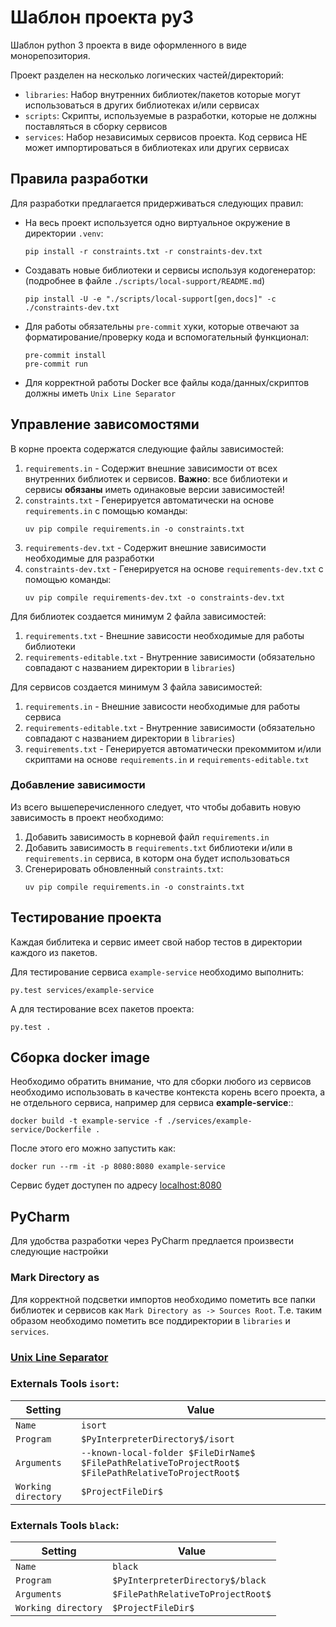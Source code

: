 # Шаблон проекта py3
Шаблон python 3 проекта в виде оформленного в виде монорепозитория.

Проект разделен на несколько логических частей/директорий:
- `libraries`: Набор внутренних библиотек/пакетов которые могут использоваться в других библиотеках и/или сервисах
- `scripts`: Скрипты, используемые в разработки, которые не должны поставляться в сборку сервисов
- `services`: Набор независимых сервисов проекта. Код сервиса НЕ может импортироваться в библиотеках или других сервисах

## Правила разработки
Для разработки предлагается придерживаться следующих правил:
- На весь проект используется одно виртуальное окружение в директории `.venv`:
  ```commandline
  pip install -r constraints.txt -r constraints-dev.txt
  ```
- Создавать новые библиотеки и сервисы используя кодогенератор: (подробнее в файле `./scripts/local-support/README.md`)
  ```commandline
  pip install -U -e "./scripts/local-support[gen,docs]" -с ./constraints-dev.txt
  ```
- Для работы обязательны `pre-commit` хуки, которые отвечают за форматирование/проверку кода и вспомогательный функционал:
  ```commandline
  pre-commit install
  pre-commit run
  ```
- Для корректной работы Docker все файлы кода/данных/скриптов должны иметь `Unix Line Separator`

## Управление зависомостями
В корне проекта содержатся следующие файлы зависимостей:
1. `requirements.in` - Содержит внешние зависимости от всех внутренних библиотек и сервисов.
**Важно**: все библиотеки и сервисы __обязаны__ иметь одинаковые версии зависимостей!
2. `constraints.txt` - Генерируется автоматически на основе `requirements.in` с помощью команды:
    ```
    uv pip compile requirements.in -o constraints.txt
    ```
3. `requirements-dev.txt` - Содержит внешние зависимости необходимые для разработки
4. `constraints-dev.txt` - Генерируется на основе `requirements-dev.txt` с помощью команды:
    ```commandline
    uv pip compile requirements-dev.txt -o constraints-dev.txt
    ```

Для библиотек создается минимум 2 файла зависимостей:
1. `requirements.txt` - Внешние зависости необходимые для работы библиотеки
2. `requirements-editable.txt` - Внутренние зависимости (обязательно совпадают с названием директории в `libraries`)

Для сервисов создается минимум 3 файла зависимостей:
1. `requirements.in` - Внешние зависости необходимые для работы сервиса
2. `requirements-editable.txt` - Внутренние зависимости (обязательно совпадают с названием директории в `libraries`)
3. `requirements.txt` - Генерируется автоматически прекоммитом и/или скриптами на основе `requirements.in` и `requirements-editable.txt`

### Добавление зависимости
Из всего вышеперечисленного следует, что чтобы добавить новую зависимость в проект необходимо:
1. Добавить зависимость в корневой файл `requirements.in`
2. Добавить зависимость в `requirements.txt` библиотеки и/или в `requirements.in` сервиса, в которм она будет использоваться
3. Сгенерировать обновленный `constraints.txt`:
    ````
    uv pip compile requirements.in -o constraints.txt
    ````

## Тестирование проекта
Каждая библитека и сервис имеет свой набор тестов в директории каждого из пакетов.

Для тестирование сервиса `example-service` необходимо выполнить:
```commandline
py.test services/example-service
```
А для тестирование всех пакетов проекта:
```commandline
py.test .
```

## Сборка docker image
Необходимо обратить внимание, что для сборки любого из сервисов необходимо использовать в качестве контекста
корень всего проекта, а не отдельного сервиса, например для сервиса **example-service**::
```commandline
docker build -t example-service -f ./services/example-service/Dockerfile .
```
После этого его можно запустить как:
```commandline
docker run --rm -it -p 8080:8080 example-service
```
Сервис будет доступен по адресу [localhost:8080](http://localhost:8080/)

## PyCharm
Для удобства разработки через PyCharm предлается произвести следующие настройки

### Mark Directory as
Для корректной подсветки импортов необходимо пометить все папки библиотек и сервисов как `Mark Directory as -> Sources Root`.
Т.е. таким образом необходимо пометить все поддиректории в `libraries` и `services`.

### [Unix Line Separator](https://www.jetbrains.com/help/pycharm/configuring-line-endings-and-line-separators.html)

### Externals Tools `isort`:
| Setting           | Value                                                                                                  |
|-------------------|--------------------------------------------------------------------------------------------------------|
| `Name`              | `isort`                                                                                              |
| `Program`           | `$PyInterpreterDirectory$/isort`                                                                     |
| `Arguments`         | `--known-local-folder $FileDirName$ $FilePathRelativeToProjectRoot$ $FilePathRelativeToProjectRoot$` |
| `Working directory` | `$ProjectFileDir$`                                                                                   |

### Externals Tools `black`:
| Setting           | Value                               |
|-------------------|-------------------------------------|
| `Name`              | `black`                           |
| `Program`           | `$PyInterpreterDirectory$/black`  |
| `Arguments`         | `$FilePathRelativeToProjectRoot$` |
| `Working directory` | `$ProjectFileDir$`                |
